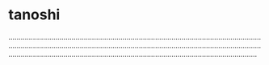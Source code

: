 # tanoshi
..................................................................................................................................................................................................................................................................................................................................................................................